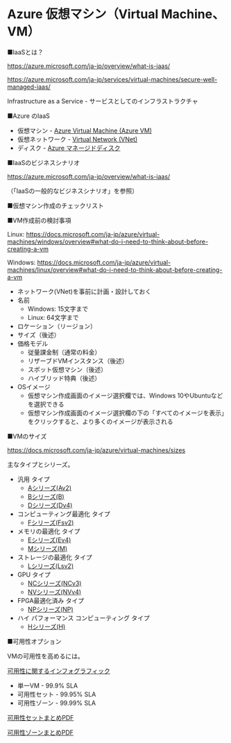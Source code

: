 # Azure 仮想マシン（Virtual Machine、VM）

■IaaSとは？

https://azure.microsoft.com/ja-jp/overview/what-is-iaas/

https://azure.microsoft.com/ja-jp/services/virtual-machines/secure-well-managed-iaas/

Infrastructure as a Service - サービスとしてのインフラストラクチャ

■Azure のIaaS

- 仮想マシン - [Azure Virtual Machine (Azure VM)](https://azure.microsoft.com/ja-jp/services/virtual-machines/)
- 仮想ネットワーク - [Virtual Network (VNet)](https://azure.microsoft.com/ja-jp/services/virtual-network/)
- ディスク - [Azure マネージドディスク](https://docs.microsoft.com/ja-jp/azure/virtual-machines/managed-disks-overview)

■IaaSのビジネスシナリオ

https://azure.microsoft.com/ja-jp/overview/what-is-iaas/

（「IaaSの一般的なビジネスシナリオ」を参照）

■仮想マシン作成のチェックリスト

■VM作成前の検討事項

Linux:
https://docs.microsoft.com/ja-jp/azure/virtual-machines/windows/overview#what-do-i-need-to-think-about-before-creating-a-vm

Windows:
https://docs.microsoft.com/ja-jp/azure/virtual-machines/linux/overview#what-do-i-need-to-think-about-before-creating-a-vm

- ネットワーク(VNet)を事前に計画・設計しておく
- 名前
  - Windows: 15文字まで
  - Linux: 64文字まで
- ロケーション（リージョン）
- サイズ（後述）
- 価格モデル
  - 従量課金制（通常の料金）
  - リザーブドVMインスタンス（後述）
  - スポット仮想マシン（後述）
  - ハイブリッド特典（後述）
- OSイメージ
  - 仮想マシン作成画面のイメージ選択欄では、Windows 10やUbuntuなどを選択できる
  - 仮想マシン作成画面のイメージ選択欄の下の「すべてのイメージを表示」をクリックすると、より多くのイメージが表示される

■VMのサイズ

https://docs.microsoft.com/ja-jp/azure/virtual-machines/sizes

主なタイプとシリーズ。

- 汎用 タイプ
  - [Aシリーズ(Av2)](https://docs.microsoft.com/ja-jp/azure/virtual-machines/av2-series)
  - [Bシリーズ(B)](https://docs.microsoft.com/ja-jp/azure/virtual-machines/sizes-b-series-burstable)
  - [Dシリーズ(Dv4)](https://docs.microsoft.com/ja-jp/azure/virtual-machines/dv4-dsv4-series)
- コンピューティング最適化 タイプ
  - [Fシリーズ(Fsv2)](https://docs.microsoft.com/ja-jp/azure/virtual-machines/fsv2-series)
- メモリの最適化 タイプ
  - [Eシリーズ(Ev4)](https://docs.microsoft.com/ja-jp/azure/virtual-machines/ev4-esv4-series)
  - [Mシリーズ(M)](https://docs.microsoft.com/ja-jp/azure/virtual-machines/m-series)
- ストレージの最適化 タイプ
  - [Lシリーズ(Lsv2)](https://docs.microsoft.com/ja-jp/azure/virtual-machines/lsv2-series)
- GPU タイプ
  - [NCシリーズ(NCv3)](https://docs.microsoft.com/ja-jp/azure/virtual-machines/ncv3-series)
  - [NVシリーズ(NVv4)](https://docs.microsoft.com/ja-jp/azure/virtual-machines/nvv4-series)
- FPGA最適化済み タイプ
  - [NPシリーズ(NP)](https://docs.microsoft.com/ja-jp/azure/virtual-machines/np-series)
- ハイ パフォーマンス コンピューティング タイプ
  - [Hシリーズ(H)](https://docs.microsoft.com/ja-jp/azure/virtual-machines/h-series)

■可用性オプション

VMの可用性を高めるには。

[可用性に関するインフォグラフィック](https://azure.microsoft.com/mediahandler/files/resourcefiles/azure-resiliency-infographic/Azure_resiliency_infographic.pdf)

- 単一VM - 99.9% SLA
- 可用性セット - 99.95% SLA
- 可用性ゾーン - 99.99% SLA

[可用性セットまとめPDF](../AZ-104/pdf/mod08/可用性セット.pdf)

[可用性ゾーンまとめPDF](../AZ-104/pdf/mod08/可用性ゾーン.pdf)


